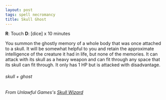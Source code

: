 ```yaml
---
layout: post
tags: spell necromancy
title: Skull Ghost
---
```

**R**: Touch  **D**: [dice] x 10 minutes

You summon the ghostly memory of a whole body that was once attached to a skull. It will be somewhat helpful to you and retain the approximate intelligence of the creature it had in life, but none of the memories. It can attack with its skull as a heavy weapon and can fit through any space that its skull can fit through. It only has 1 HP but is attacked with disadvantage.
 
###### skull + ghost
###### From Unlawful Games's [Skull Wizard](http://unlawfulgames.blogspot.com/2018/07/osr-skull-wizard.html)
